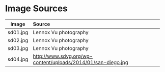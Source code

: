 # Image Sources

Image | Source
:---: | :---
sd01.jpg | Lennox Vu photography
sd02.jpg | Lennox Vu photography
sd03.jpg | Lennox Vu photography
sd04.jpg | http://www.sdvg.org/wp-content/uploads/2014/01/san-diego.jpg
